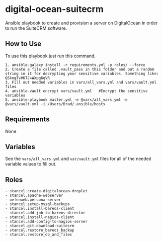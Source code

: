 digital-ocean-suitecrm
=========

Ansible playbook to create and provision a server on DigitalOcean in order to run the SuiteCRM software.


How to Use
------------

To use this playbook just run this command.

	1. ansible-galaxy install -r requirements.yml -p roles/ --force
	2. Create a file called .vault_pass in this folder and put a random string in it for decrypting your sensitive variables. Something like: QSkngTv#KTJ=WXpg6qVR
	3. Fill out needed variables in vars/all_vars.yml and vars/vault.yml files
	4. ansible-vault encrypt vars/vault.yml   #Encrypt the sensitive variables
	5. ansible-playbook master.yml -e @vars/all_vars.yml -e @vars/vault.yml -i /Users/Brad/.ansible/hosts


Requirements
------------

None

Variables
------------

See the `vars/all_vars.yml` and `var/vault.yml` files for all of the needed variable values to fill out.


Roles
------------

	- stancel.create-digitalocean-droplet
	- stancel.apache-webserver
	- oefenweb.percona-server
	- stancel.setup-mysql-backups
	- stancel.install-bareos-client
	- stancel.add-job-to-bareos-director
	- stancel.install-nagios-client
	- stancel.add-config-to-nagios-server
	- stancel.git-download-suitecrm
	- stancel.restore_bareos_backup
	- stancel.restore_db_and_files



